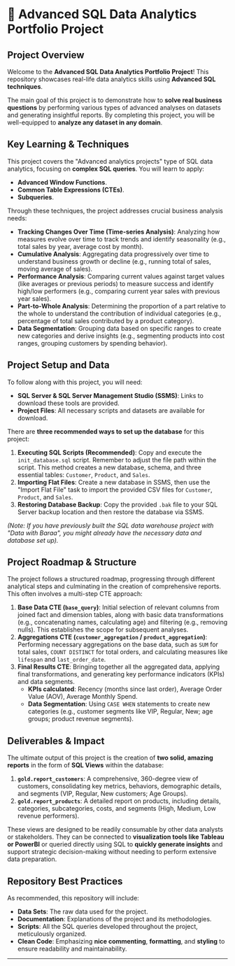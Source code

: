 

# 🚀 **Advanced SQL Data Analytics Portfolio Project**

## **Project Overview**

Welcome to the **Advanced SQL Data Analytics Portfolio Project**! This repository showcases real-life data analytics skills using **Advanced SQL techniques**. 

The main goal of this project is to demonstrate how to **solve real business questions** by performing various types of advanced analyses on datasets and generating insightful reports. By completing this project, you will be well-equipped to **analyze any dataset in any domain**.

## **Key Learning & Techniques**

This project covers the "Advanced analytics projects" type of SQL data analytics, focusing on **complex SQL queries**. You will learn to apply:

*   **Advanced Window Functions**.
*   **Common Table Expressions (CTEs)**.
*   **Subqueries**.

Through these techniques, the project addresses crucial business analysis needs:

*   **Tracking Changes Over Time (Time-series Analysis)**: Analyzing how measures evolve over time to track trends and identify seasonality (e.g., total sales by year, average cost by month).
*   **Cumulative Analysis**: Aggregating data progressively over time to understand business growth or decline (e.g., running total of sales, moving average of sales).
*   **Performance Analysis**: Comparing current values against target values (like averages or previous periods) to measure success and identify high/low performers (e.g., comparing current year sales with previous year sales).
*   **Part-to-Whole Analysis**: Determining the proportion of a part relative to the whole to understand the contribution of individual categories (e.g., percentage of total sales contributed by a product category).
*   **Data Segmentation**: Grouping data based on specific ranges to create new categories and derive insights (e.g., segmenting products into cost ranges, grouping customers by spending behavior).

## **Project Setup and Data**

To follow along with this project, you will need:

*   **SQL Server & SQL Server Management Studio (SSMS)**: Links to download these tools are provided.
*   **Project Files**: All necessary scripts and datasets are available for download.

There are **three recommended ways to set up the database** for this project:

1.  **Executing SQL Scripts (Recommended)**: Copy and execute the `init_database.sql` script. Remember to adjust the file path within the script. This method creates a new database, schema, and three essential tables: `Customer`, `Product`, and `Sales`.
2.  **Importing Flat Files**: Create a new database in SSMS, then use the "Import Flat File" task to import the provided CSV files for `Customer`, `Product`, and `Sales`.
3.  **Restoring Database Backup**: Copy the provided `.bak` file to your SQL Server backup location and then restore the database via SSMS.

*(Note: If you have previously built the SQL data warehouse project with "Data with Baraa", you might already have the necessary data and database set up).*

## **Project Roadmap & Structure**

The project follows a structured roadmap, progressing through different analytical steps and culminating in the creation of comprehensive reports. This often involves a multi-step CTE approach:

1.  **Base Data CTE (`base_query`)**: Initial selection of relevant columns from joined fact and dimension tables, along with basic data transformations (e.g., concatenating names, calculating age) and filtering (e.g., removing nulls). This establishes the scope for subsequent analyses.
2.  **Aggregations CTE (`customer_aggregation` / `product_aggregation`)**: Performing necessary aggregations on the base data, such as `SUM` for total sales, `COUNT DISTINCT` for total orders, and calculating measures like `lifespan` and `last_order_date`.
3.  **Final Results CTE**: Bringing together all the aggregated data, applying final transformations, and generating key performance indicators (KPIs) and data segments.
    *   **KPIs calculated**: Recency (months since last order), Average Order Value (AOV), Average Monthly Spend.
    *   **Data Segmentation**: Using `CASE WHEN` statements to create new categories (e.g., customer segments like VIP, Regular, New; age groups; product revenue segments).

## **Deliverables & Impact**

The ultimate output of this project is the creation of **two solid, amazing reports** in the form of **SQL Views** within the database:

1.  **`gold.report_customers`**: A comprehensive, 360-degree view of customers, consolidating key metrics, behaviors, demographic details, and segments (VIP, Regular, New customers; Age Groups).
2.  **`gold.report_products`**: A detailed report on products, including details, categories, subcategories, costs, and segments (High, Medium, Low revenue performers).

These views are designed to be readily consumable by other data analysts or stakeholders. They can be connected to **visualization tools like Tableau or PowerBI** or queried directly using SQL to **quickly generate insights** and support strategic decision-making without needing to perform extensive data preparation.

## **Repository Best Practices**

As recommended, this repository will include:

*   **Data Sets**: The raw data used for the project.
*   **Documentation**: Explanations of the project and its methodologies.
*   **Scripts**: All the SQL queries developed throughout the project, meticulously organized.
*   **Clean Code**: Emphasizing **nice commenting**, **formatting**, and **styling** to ensure readability and maintainability.

---
